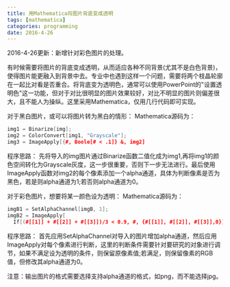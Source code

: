 ```yaml
---
title: 用Mathematica将图片背底变成透明
tags: [mathematica]
categories: programming
date: 2016-4-26
---
```


2016-4-26更新：新增针对彩色图片的处理。

有时候需要将图片的背底变成透明，从而适应各种不同背景(尤其不是白色背景)，使得图片能更融入到背景中去。专业中也遇到这样一个问题，需要将两个枝晶轮廓在一起比对看是否重合。将背底变为透明色，通常可以使用PowerPoint的"设置透明色"这一功能，但对于对比很明显的图片效果较好，对比不明显的图片则偏差很大，且不能人为操纵。这里采用Mathematica，仅用几行代码即可实现。

对于黑白图片，或可以将图片转为黑白的情形：
Mathematica源码为：
```cpp
img1 = Binarize[img];
img2 = ColorConvert[img1, "Grayscale"];
img3 = ImageApply[{#, Boole[# < .1]} &, img2]
```
程序思路：
先将导入的img图片通过Binarize函数二值化成为img1,再将img1的颜色空间转化为Grayscale灰度，这一步很重要，否则下一步无法进行。最后使用ImageApply函数对img2的每个像素添加一个alpha通道，具体为判断像素是否为黑色，若是则alpha通道为1;若否则alpha通道为0。

对于彩色图片，想要将某一颜色设为透明：
Mathematica源码为：
```cpp
imgB1 = SetAlphaChannel[imgB, 1];
imgB2 = ImageApply[
  If[(#[[1]] + #[[2]] + #[[3]])/3 < 0.9, #, {#[[1]], #[[2]], #[[3]],0}] &, imgB1]
```
程序思路：
首先应用SetAlphaChannel对导入的图片增加alpha通道，然后应用ImageApply对每个像素进行判断，这里的判断条件需要针对要研究的对象进行调节，如果不满足设为透明的条件，则保留原像素值;若满足，则保留像素的RGB值，但修改其alpha通道为0。


注意：输出图片的格式需要选择支持alpha通道的格式，如png，而不能选择jpg。

